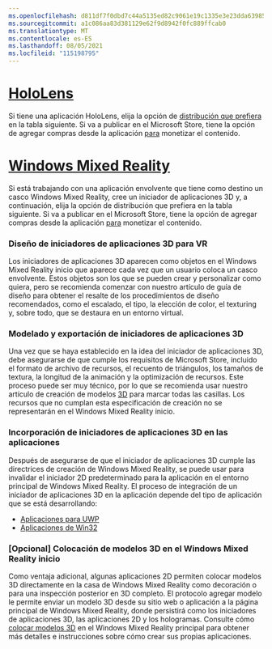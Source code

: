 ```yaml
---
ms.openlocfilehash: d811df7f0dbd7c44a5135ed82c9061e19c1335e3e23dda6398562317f7ee8861
ms.sourcegitcommit: a1c086aa83d381129e62f9d8942f0fc889ffcab0
ms.translationtype: MT
ms.contentlocale: es-ES
ms.lasthandoff: 08/05/2021
ms.locfileid: "115198795"
---
```

# <a name="hololens"></a>[HoloLens](#tab/hololens)

Si tiene una aplicación HoloLens, elija la opción de [distribución que prefiera](../distribute-overview.md#distribution-options) en la tabla siguiente. Si va a publicar en el Microsoft Store, tiene la opción de agregar compras desde la aplicación [para](../in-app-purchases.md) monetizar el contenido.

# <a name="windows-mixed-reality"></a>[Windows Mixed Reality](#tab/wmr)

Si está trabajando con una aplicación envolvente que tiene como destino un casco Windows Mixed Reality, [](../distribute-overview.md#distribution-options) cree un iniciador de aplicaciones 3D y, a continuación, elija la opción de distribución que prefiera en la tabla siguiente. Si va a publicar en el Microsoft Store, tiene la opción de agregar compras desde la aplicación [para](../in-app-purchases.md) monetizar el contenido.

### <a name="designing-3d-app-launchers-for-vr"></a>Diseño de iniciadores de aplicaciones 3D para VR 

Los iniciadores de aplicaciones 3D aparecen como objetos en el Windows Mixed Reality inicio que aparece cada vez que un usuario coloca un casco envolvente. Estos objetos son los que se pueden crear y personalizar como quiera, pero se recomienda comenzar con nuestro artículo de guía de diseño para obtener el resalte de los procedimientos de diseño recomendados, como el escalado, el tipo, la elección de color, el texturing y, sobre todo, que se destaura en un entorno virtual. [](../3d-app-launcher-design-guidance.md)

### <a name="modeling-and-exporting-3d-app-launchers"></a>Modelado y exportación de iniciadores de aplicaciones 3D

Una vez que se haya establecido en la idea del iniciador de aplicaciones 3D, debe asegurarse de que cumple los requisitos de Microsoft Store, incluido el formato de archivo de recursos, el recuento de triángulos, los tamaños de textura, la longitud de la animación y la optimización de recursos. Este proceso puede ser muy técnico, por lo que se recomienda usar nuestro artículo de creación de modelos [3D](../creating-3d-models-for-use-in-the-windows-mixed-reality-home.md) para marcar todas las casillas. Los recursos que no cumplan esta especificación de creación no se representarán en el Windows Mixed Reality inicio.

### <a name="adding-3d-app-launchers-in-your-apps"></a>Incorporación de iniciadores de aplicaciones 3D en las aplicaciones

Después de asegurarse de que el iniciador de aplicaciones 3D cumple las directrices de creación de Windows Mixed Reality, se puede usar para invalidar el iniciador 2D predeterminado para la aplicación en el entorno principal de Windows Mixed Reality. El proceso de integración de un iniciador de aplicaciones 3D en la aplicación depende del tipo de aplicación que se está desarrollando:

* [Aplicaciones para UWP](../implementing-3d-app-launchers.md)
* [Aplicaciones de Win32](../implementing-3d-app-launchers-win32.md)

### <a name="optional-placing-3d-models-in-the-windows-mixed-reality-home"></a>[Opcional] Colocación de modelos 3D en el Windows Mixed Reality inicio

Como ventaja adicional, algunas aplicaciones 2D permiten colocar modelos 3D directamente en la casa de Windows Mixed Reality como decoración o para una inspección posterior en 3D completo. El protocolo agregar modelo le permite enviar un modelo 3D desde su sitio web o aplicación a la página principal de Windows Mixed Reality, donde persistirá como los iniciadores de aplicaciones 3D, las aplicaciones 2D y los hologramas. Consulte cómo [colocar modelos 3D](../enable-placement-of-3d-models-in-the-home.md) en el Windows Mixed Reality principal para obtener más detalles e instrucciones sobre cómo crear sus propias aplicaciones.